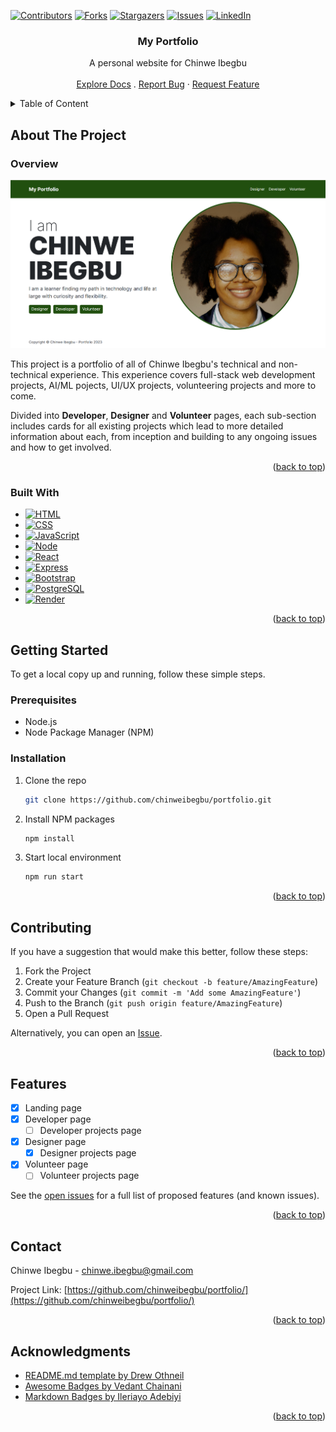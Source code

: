 <a name="readme-top"></a>


<!-- PROJECT SHIELDS -->
[![Contributors][contributors-shield]][contributors-url]
[![Forks][forks-shield]][forks-url]
[![Stargazers][stars-shield]][stars-url]
[![Issues][issues-shield]][issues-url]
[![LinkedIn][linkedin-shield]][linkedin-url]


<!-- PROJECT LOGO -->
<div align="center">
  <h3 align="center">My Portfolio</h3>
  <p align="center">
    A personal website for Chinwe Ibegbu
    <br />
    <br />
    <a href="https://github.com/chinweibegbu/portfolio">Explore Docs</a>
    .
<!--     <a href="https://www.youtube.com/channel/UCRWhX1g2ADZKLWMflBtVNxQ">View Demo</a>
    · -->
    <a href="https://github.com/chinweibegbu/portfolio/issues">Report Bug</a>
    ·
    <a href="https://github.com/chinweibegbu/portfolio/issues">Request Feature</a>
  </p>  
</div>


<!-- TABLE OF CONTENT -->
<details>
  <summary>Table of Content</summary>
  <ul>
    <li>
      <a href="#about-the-project">About The Project</a>
      <ul>
        <li><a href="#overview">Overview</a></li>
        <li><a href="#built-with">Built With</a></li>
      </ul>
    </li>
    <li>
      <a href="#getting-started">Getting Started</a>
      <ul>
        <li><a href="#prerequisites">Prerequisites</a></li>
        <li><a href="#installation">Installation</a></li>
      </ul>
    </li>
    <li><a href="#features">Features</a></li>
    <li><a href="#contributing">Contributing</a></li>
    <li><a href="#contact">Contact</a></li>
    <li><a href="#acknowledgments">Acknowledgments</a></li>
  </ul>
</details>


<!-- ABOUT THE PROJECT -->
## About The Project

### Overview

[![Portfolio Screenshot][product-screenshot]](https://chinwe-ibegbu-portfolio.onrender.com/)

This project is a portfolio of all of Chinwe Ibegbu's technical and non-technical experience. This experience covers full-stack web development projects, AI/ML pojects, UI/UX projects, volunteering projects and more to come.

Divided into **Developer**, **Designer** and **Volunteer** pages, each sub-section includes cards for all existing projects which lead to more detailed information about each, from inception and building to any ongoing issues and how to get involved.

<p align="right">(<a href="#readme-top">back to top</a>)</p>


### Built With

* [![HTML][HTML]][HTML-url]
* [![CSS][CSS]][CSS-url]
* [![JavaScript][JavaScript]][JavaScript-url]
* [![Node][Node]][Node-url]
* [![React][React.js]][React-url]
* [![Express][Express.js]][Express-url]
* [![Bootstrap][Bootstrap.com]][Bootstrap-url]
* [![PostgreSQL][PostgreSQL]][PostgreSQL-url]
* [![Render][Render]][Render-url]

<p align="right">(<a href="#readme-top">back to top</a>)</p>


<!-- GETTING STARTED -->
## Getting Started

To get a local copy up and running, follow these simple steps.

### Prerequisites

* Node.js
* Node Package Manager (NPM)

### Installation

1. Clone the repo
   ```sh
   git clone https://github.com/chinweibegbu/portfolio.git
   ```
3. Install NPM packages
   ```sh
   npm install
   ```
4. Start local environment
   ```sh
   npm run start
   ```

<p align="right">(<a href="#readme-top">back to top</a>)</p>


<!-- CONTRIBUTING -->
## Contributing

If you have a suggestion that would make this better, follow these steps:

1. Fork the Project
2. Create your Feature Branch (`git checkout -b feature/AmazingFeature`)
3. Commit your Changes (`git commit -m 'Add some AmazingFeature'`)
4. Push to the Branch (`git push origin feature/AmazingFeature`)
5. Open a Pull Request

Alternatively, you can open an [Issue](https://github.com/chinweibegbu/portfolio/issues).

<p align="right">(<a href="#readme-top">back to top</a>)</p>


<!-- FEATURES -->
## Features

- [x] Landing page
- [x] Developer page
  - [ ] Developer projects page
- [x] Designer page
  - [x] Designer projects page
- [x] Volunteer page
  - [ ] Volunteer projects page

See the [open issues](https://github.com/chinweibegbu/portfolio/issues) for a full list of proposed features (and known issues).

<p align="right">(<a href="#readme-top">back to top</a>)</p>


<!-- CONTACT -->
## Contact

Chinwe Ibegbu - chinwe.ibegbu@gmail.com

Project Link: [https://github.com/chinweibegbu/portfolio/](https://github.com/chinweibegbu/portfolio/)

<p align="right">(<a href="#readme-top">back to top</a>)</p>


<!-- ACKNOWLEDGMENTS -->
## Acknowledgments

* [README.md template by Drew Othneil](https://github.com/othneildrew/Best-README-Template)
* [Awesome Badges by Vedant Chainani](https://dev.to/envoy_/150-badges-for-github-pnk)
* [Markdown Badges by Ileriayo Adebiyi](https://github.com/Ileriayo/markdown-badges)

<p align="right">(<a href="#readme-top">back to top</a>)</p>



<!-- MARKDOWN LINKS & IMAGES -->
<!-- https://www.markdownguide.org/basic-syntax/#reference-style-links -->
[contributors-shield]: https://img.shields.io/github/contributors/chinweibegbu/portfolio.svg?style=for-the-badge
[contributors-url]: https://github.com/chinweibegbu/portfolio/graphs/contributors
[forks-shield]: https://img.shields.io/github/forks/chinweibegbu/portfolio.svg?style=for-the-badge
[forks-url]: https://github.com/chinweibegbu/portfolio/network/members
[stars-shield]: https://img.shields.io/github/stars/chinweibegbu/portfolio.svg?style=for-the-badge
[stars-url]: https://github.com/chinweibegbu/portfolio/stargazers
[issues-shield]: https://img.shields.io/github/issues/chinweibegbu/portfolio.svg?style=for-the-badge
[issues-url]: https://github.com/chinweibegbu/portfolio/issues
[linkedin-shield]: https://img.shields.io/badge/-LinkedIn-black.svg?style=for-the-badge&logo=linkedin&colorB=555
[linkedin-url]: https://linkedin.com/in/chinwe-ibegbu
[product-screenshot]: public/images/v0.9.0-screenshot.png

[HTML]: https://img.shields.io/badge/HTML-239120?style=for-the-badge&logo=html5&logoColor=white
[HTML-url]: https://developer.mozilla.org/en-US/docs/Web/HTML
[CSS]: https://img.shields.io/badge/CSS-239120?&style=for-the-badge&logo=css3&logoColor=white
[CSS-url]: https://developer.mozilla.org/en-US/docs/Web/CSS
[JavaScript]: https://img.shields.io/badge/JavaScript-F7DF1E?style=for-the-badge&logo=javascript&logoColor=black
[JavaScript-url]: https://developer.mozilla.org/en-US/docs/Learn/JavaScript/First_steps/What_is_JavaScript
[Node]: https://img.shields.io/badge/Node.js-43853D?style=for-the-badge&logo=node.js&logoColor=white
[Node-url]: https://nodejs.org/en
[React.js]: https://img.shields.io/badge/React-20232A?style=for-the-badge&logo=react&logoColor=61DAFB
[React-url]: https://reactjs.org/
[Express.js]: https://img.shields.io/badge/Express.js-404D59?style=for-the-badge&logo=express&logoColor=white
[Express-url]: https://expressjs.com/
[Bootstrap.com]: https://img.shields.io/badge/Bootstrap-563D7C?style=for-the-badge&logo=bootstrap&logoColor=white
[Bootstrap-url]: https://getbootstrap.com
[PostgreSQL]: https://img.shields.io/badge/PostgreSQL-316192?style=for-the-badge&logo=postgresql&logoColor=white
[PostgreSQL-url]: https://www.postgresql.org/
[Render]: https://img.shields.io/badge/Render-%46E3B7.svg?style=for-the-badge&logo=render&logoColor=white
[Render-url]: https://render.com/
